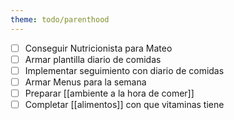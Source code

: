 ```yaml
---
theme: todo/parenthood
---
```

- [ ] Conseguir Nutricionista para Mateo
- [ ] Armar plantilla diario de comidas
- [ ] Implementar seguimiento con diario de comidas
- [ ] Armar Menus para la semana
- [ ] Preparar [[ambiente a la hora de comer]]
- [ ] Completar [[alimentos]] con que vitaminas tiene
